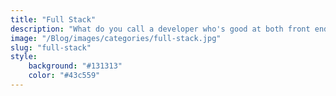 ```yaml
---
title: "Full Stack"
description: "What do you call a developer who's good at both front end and back end? A unicorn"
image: "/Blog/images/categories/full-stack.jpg"
slug: "full-stack"
style:
    background: "#131313" 
    color: "#43c559"
---
```

